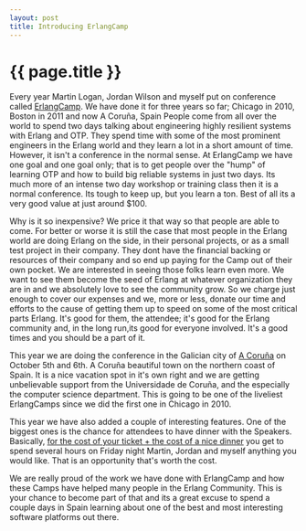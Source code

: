 ```yaml
---
layout: post
title: Introducing ErlangCamp
---
```


{{ page.title }}
================

Every year Martin Logan, Jordan Wilson and myself put on conference
called [ErlangCamp](http://erlangcamp.com). We have done it for three
years so far; Chicago in 2010, Boston in 2011 and now A Coruña, Spain
People come from all over the world to spend two days talking about
engineering highly resilient systems with Erlang and OTP. They spend
time with some of the most prominent engineers in the Erlang world and
they learn a lot in a short amount of time. However, it isn't a
conference in the normal sense. At ErlangCamp we have one goal and one
goal only; that is to get people over the "hump" of learning OTP and
how to build big reliable systems in just two days. Its much more of
an intense two day workshop or training class then it is a normal
conference. Its tough to keep up, but you learn a ton. Best of all its
a very good value at just around $100.

Why is it so inexpensive? We price it that way so that people are able
to come. For better or worse it is still the case that most people in
the Erlang world are doing Erlang on the side, in their personal
projects, or as a small test project in their company. They dont have
the financial backing or resources of their company and so end up
paying for the Camp out of their own pocket. We are interested in
seeing those folks learn even more. We want to see them become the
seed of Erlang at whatever organization they are in and we absolutely
love to see the community grow. So we charge just enough to cover our
expenses and we, more or less, donate our time and efforts to the cause of
getting them up to speed on some of the most critical parts Erlang. It's
good for them, the attendee; it's good for the Erlang community and, in
the long run,its good for everyone involved. It's a good times and you
should be a part of it.

This year we are doing the conference in the Galician city of
[A Coruña](http://en.wikipedia.org/wiki/A_Coru%C3%B1a) on October 5th
and 6th. A Coruña beautiful town on the northern coast of Spain. It is
a nice vacation spot in it's own right and we are getting unbelievable
support from the Universidade de Coruña, and the especially the
computer science department. This is going to be one of the liveliest
ErlangCamps since we did the first one in Chicago in 2010.

This year we have also added a couple of interesting features. One of
the biggest ones is the chance for attendees to have dinner with the
Speakers. Basically,
[for the cost of your ticket + the cost of a nice dinner](http://erlangcampcoruna2012.eventbrite.com/)
you get to spend several hours on Friday night Martin, Jordan and
myself anything you would like. That is an opportunity that's worth
the cost.

We are really proud of the work we have done with ErlangCamp and how
these Camps have helped many people in the Erlang Community. This is
your chance to become part of that and its a great excuse to spend a
couple days in Spain learning about one of the best and most
interesting software platforms out there.
